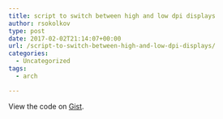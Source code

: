 ```yaml
---
title: script to switch between high and low dpi displays
author: rsokolkov
type: post
date: 2017-02-02T21:14:07+00:00
url: /script-to-switch-between-high-and-low-dpi-displays/
categories:
  - Uncategorized
tags:
  - arch

---
```

<div class="oembed-gist">
  <noscript>
    View the code on <a href="https://gist.github.com/e45d449ff68773f6924ce6376cb49618">Gist</a>.
  </noscript>
</div>